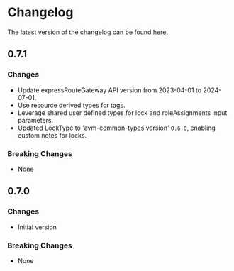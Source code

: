 # Changelog

The latest version of the changelog can be found [here](https://github.com/Azure/bicep-registry-modules/blob/main/avm/res/network/express-route-gateway/CHANGELOG.md).

## 0.7.1

### Changes

- Update expressRouteGateway API version from 2023-04-01 to 2024-07-01.
- Use resource derived types for tags.
- Leverage shared user defined types for lock and roleAssignments input parameters.
- Updated LockType to 'avm-common-types version' `0.6.0`, enabling custom notes for locks.

### Breaking Changes

- None

## 0.7.0

### Changes

- Initial version

### Breaking Changes

- None
